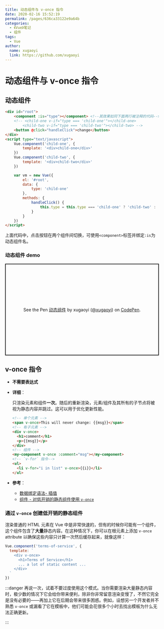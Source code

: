```yaml
---
title: 动态组件与 v-once 指令
date: 2020-02-16 15:52:19
permalink: /pages/636ca33122e9a64b
categories:
  - 《Vue》笔记
  - 组件
tags:
  - Vue
author:
  name: xugaoyi
  link: https://github.com/xugaoyi
---
```


# 动态组件与 v-once 指令

## 动态组件

```html
<div id="root">
	<component :is="type"></component> <!--其效果如同下面两行被注释的代码-->
	<!-- <child-one v-if="type === 'child-one'"></child-one>
	    <child-two v-if="type === 'child-two'"></child-two> -->
	<button @click="handleClick">change</button>
</div>
<script type="text/javascript">
    Vue.component('child-one', {
        template: '<div>child-one</div>'
    })
    Vue.component('child-two', {
        template: '<div>child-two</div>'
    })

    var vm = new Vue({
        el: '#root',
        data: {
            type: 'child-one'
        },
        methods: {
            handleClick() {
                this.type = this.type === 'child-one' ? 'child-two' : 'child-one'
            }
        }
    })
</script>
```

上面代码中，点击按钮在两个组件间切换，可使用`<component>`标签并绑定`:is`为动态组件名。

### 动态组件 demo

<p class="codepen" data-height="300" data-theme-id="light" data-default-tab="js,result" data-user="xugaoyi" data-slug-hash="YzXqNMO" style="height: 300px; box-sizing: border-box; display: flex; align-items: center; justify-content: center; border: 2px solid; margin: 1em 0; padding: 1em;" data-pen-title="动态组件">
  <span>See the Pen <a href="https://codepen.io/xugaoyi/pen/YzXqNMO">
  动态组件</a> by xugaoyi (<a href="https://codepen.io/xugaoyi">@xugaoyi</a>)
  on <a href="https://codepen.io">CodePen</a>.</span>
</p>
<script async src="https://static.codepen.io/assets/embed/ei.js"></script>

## v-once 指令

- **不需要表达式**

- **详细**：

  只渲染元素和组件**一次**。随后的重新渲染，元素/组件及其所有的子节点将被视为静态内容并跳过。这可以用于优化更新性能。

  ```html
  <!-- 单个元素 -->
  <span v-once>This will never change: {{msg}}</span>
  <!-- 有子元素 -->
  <div v-once>
    <h1>comment</h1>
    <p>{{msg}}</p>
  </div>
  <!-- 组件 -->
  <my-component v-once :comment="msg"></my-component>
  <!-- `v-for` 指令-->
  <ul>
    <li v-for="i in list" v-once>{{i}}</li>
  </ul>
  ```

- **参考**：

    - [数据绑定语法- 插值](https://cn.vuejs.org/v2/guide/syntax.html#插值)
    - [组件 - 对低开销的静态组件使用
      `v-once`](https://cn.vuejs.org/v2/guide/components-edge-cases.html#通过-v-once-创建低开销的静态组件)

### 通过 `v-once` 创建低开销的静态组件

渲染普通的 HTML 元素在 Vue 中是非常快速的，但有的时候你可能有一个组件，这个组件包含了**大量**静态内容。在这种情况下，你可以在根元素上添加
`v-once` attribute 以确保这些内容只计算一次然后缓存起来，就像这样：

```js
Vue.component('terms-of-service', {
  template: `
    <div v-once>
      <h1>Terms of Service</h1>
      ... a lot of static content ...
    </div>
  `
})
```

:::danger
再说一次，试着不要过度使用这个模式。当你需要渲染大量静态内容时，极少数的情况下它会给你带来便利，除非你非常留意渲染变慢了，不然它完全是没有必要的——再加上它在后期会带来很多困惑。例如，设想另一个开发者并不熟悉
`v-once` 或漏看了它在模板中，他们可能会花很多个小时去找出模板为什么无法正确更新。

:::
